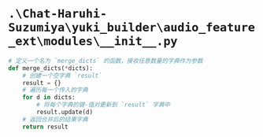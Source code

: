 # `.\Chat-Haruhi-Suzumiya\yuki_builder\audio_feature_ext\modules\__init__.py`

```py
# 定义一个名为 `merge_dicts` 的函数，接收任意数量的字典作为参数
def merge_dicts(*dicts):
    # 创建一个空字典 `result`
    result = {}
    # 遍历每一个传入的字典
    for d in dicts:
        # 将每个字典的键-值对更新到 `result` 字典中
        result.update(d)
    # 返回合并后的结果字典
    return result
```